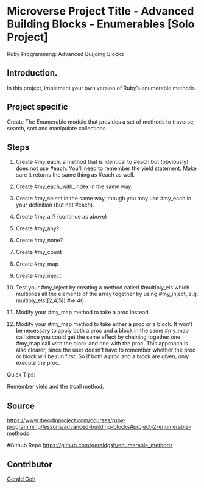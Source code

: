 # Microverse Project Title - Advanced Building Blocks - Enumerables [Solo Project]
Ruby Programming: Advanced Bui;ding Blocks

## Introduction.
In this project, implement your own version of Ruby’s enumerable methods.

## Project specific
Create The Enumerable module that provides a set of methods to traverse, search, sort and manipulate collections.

## Steps

1. Create #my_each, a method that is identical to #each but (obviously) does not use #each. You’ll need to remember the yield statement. Make sure it returns the same thing as #each as well.

2. Create #my_each_with_index in the same way.

3. Create #my_select in the same way, though you may use #my_each in your definition (but not #each).

4. Create #my_all? (continue as above)

5. Create #my_any?

6. Create #my_none?

7. Create #my_count

8. Create #my_map

9. Create #my_inject

10. Test your #my_inject by creating a method called #multiply_els which multiplies all the elements of the array together by using #my_inject, e.g. multiply_els([2,4,5]) #=> 40

11. Modify your #my_map method to take a proc instead.

12. Modify your #my_map method to take either a proc or a block. It won’t be necessary to apply both a proc and a block in the same #my_map call since you could get the same effect by chaining together one #my_map call with the block and one with the proc. This approach is also clearer, since the user doesn’t have to remember whether the proc or block will be run first. So if both a proc and a block are given, only execute the proc.

Quick Tips:

Remember yield and the #call method.

## Source
https://www.theodinproject.com/courses/ruby-programming/lessons/advanced-building-blocks#project-2-enumerable-methods

#Github Repo
https://github.com/geraldgsh/enumerable_methods

## Contributor
[Gerald Goh](https://github.com/geraldgsh)


